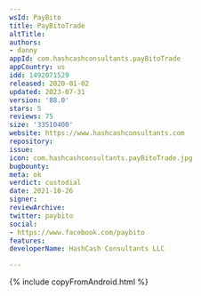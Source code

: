 ```yaml
---
wsId: PayBito
title: PayBitoTrade
altTitle: 
authors:
- danny
appId: com.hashcashconsultants.payBitoTrade
appCountry: us
idd: 1492071529
released: 2020-01-02
updated: 2023-07-31
version: '88.0'
stars: 5
reviews: 75
size: '33510400'
website: https://www.hashcashconsultants.com
repository: 
issue: 
icon: com.hashcashconsultants.payBitoTrade.jpg
bugbounty: 
meta: ok
verdict: custodial
date: 2021-10-26
signer: 
reviewArchive: 
twitter: paybito
social:
- https://www.facebook.com/paybito
features: 
developerName: HashCash Consultants LLC

---
```


{% include copyFromAndroid.html %}
